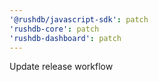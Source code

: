 ```yaml
---
'@rushdb/javascript-sdk': patch
'rushdb-core': patch
'rushdb-dashboard': patch
---
```


Update release workflow
